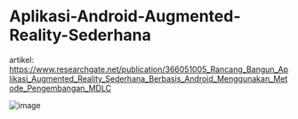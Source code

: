 # Aplikasi-Android-Augmented-Reality-Sederhana

artikel: https://www.researchgate.net/publication/366051005_Rancang_Bangun_Aplikasi_Augmented_Reality_Sederhana_Berbasis_Android_Menggunakan_Metode_Pengembangan_MDLC

![image](https://user-images.githubusercontent.com/121206148/211180248-644fb746-1745-4b40-9cc9-1599cd4eb604.png)
